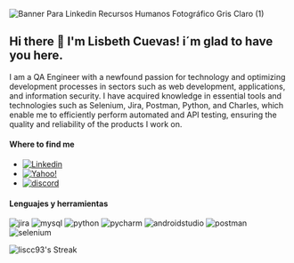 
![Banner Para Linkedin Recursos Humanos Fotográfico Gris Claro (1)](https://github.com/liscc93/liscc93/assets/165737195/cad4f880-2603-4451-9b9b-cf5863837737)

## Hi there 👋 I'm Lisbeth Cuevas! i´m glad to have you here.

I am a QA Engineer with a newfound passion for technology and optimizing development processes in sectors such as web development, applications, and information security. I have acquired knowledge in essential tools and technologies such as Selenium, Jira, Postman, Python, and Charles, which enable me to efficiently perform automated and API testing, ensuring the quality and reliability of the products I work on.

#### Where to find me

- [![Linkedin](https://img.shields.io/badge/LinkedIn-0077B5?style=for-the-badge&logo=linkedin&logoColor=white)](https://linkedin.com/in/lisbeth-cuevas-qa-engineer)
- [![Yahoo!](https://img.shields.io/badge/Yahoo!-6001D2?style=for-the-badge&logo=Yahoo!&logoColor=white)](mailto:lis.cc_93@yahoo.com.co)
- [![discord](https://img.shields.io/badge/Discord-7289DA?style=for-the-badge&logo=discord&logoColor=white)](messageto:merlin.93#2574)

#### Lenguajes y herramientas

<div id="header" align="left">
    <img decoding="async" src="https://img.shields.io/badge/Jira-0052CC?style=for-the-badge&logo=Jira&logoColor=white)" alt="jira"/>
  </a>
  <img decoding="async" src="https://img.shields.io/badge/MySQL-00000F?style=for-the-badge&logo=mysql&logoColor=white" alt="mysql"/>
  </a>
    <img decoding="async" src="https://img.shields.io/badge/Python-3776AB?style=for-the-badge&logo=python&logoColor=white" alt="python"/>
  </a>
 <img decoding="async" src="https://img.shields.io/badge/PyCharm-000000.svg?&style=for-the-badge&logo=PyCharm&logoColor=white" alt="pycharm"/>
  </a>
  <img decoding="async" src="https://img.shields.io/badge/Android_Studio-3DDC84?style=for-the-badge&logo=android-studio&logoColor=white" alt="androidstudio"/>
  </a>
  <img decoding="async" src="https://img.shields.io/badge/Postman-FF6C37?style=for-the-badge&logo=postman&logoColor=white" alt="postman"/>
  </a>
  <img decoding="async" src="https://img.shields.io/badge/-selenium-%43B02A?style=for-the-badge&logo=selenium&logoColor=white" alt="selenium"/>
  </a>

</div>

![liscc93's Streak](https://github-readme-streak-stats.herokuapp.com/?user=liscc93&theme=tokyonight&hide_border=true)




<!--
**liscc93/liscc93** is a ✨ _special_ ✨ repository because its `README.md` (this file) appears on your GitHub profile.

Here are some ideas to get you started:

- 🔭 I’m currently working on ...
- 🌱 I’m currently learning ...
- 👯 I’m looking to collaborate on ...
- 🤔 I’m looking for help with ...
- 💬 Ask me about ...
- 📫 How to reach me: ...
- 😄 Pronouns: ...
- ⚡ Fun fact: ...
-->
